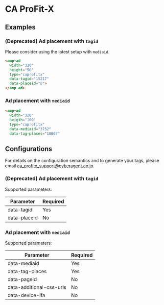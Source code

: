 <!---
Copyright 2016 The AMP HTML Authors. All Rights Reserved.

Licensed under the Apache License, Version 2.0 (the "License");
you may not use this file except in compliance with the License.
You may obtain a copy of the License at

      http://www.apache.org/licenses/LICENSE-2.0

Unless required by applicable law or agreed to in writing, software
distributed under the License is distributed on an "AS-IS" BASIS,
WITHOUT WARRANTIES OR CONDITIONS OF ANY KIND, either express or implied.
See the License for the specific language governing permissions and
limitations under the License.
-->

# CA ProFit-X

## Examples

### (Deprecated) Ad placement with `tagid`

Please consider using the latest setup with `mediaid`.

```html
<amp-ad
  width="320"
  height="50"
  type="caprofitx"
  data-tagid="15217"
  data-placeid="0">
</amp-ad>
```

### Ad placement with `mediaid`

```html
<amp-ad
  width="320"
  heigth="100"
  type="caprofitx"
  data-mediaid="3752"
  data-tag-places="10007"
```

## Configurations

For details on the configuration semantics and to generate your tags,
please email ca_profitx_support@cyberagent.co.jp.

### (Deprecated) Ad placement with `tagid`

Supported parameters:

| Parameter    | Required |
|--------------|--------- |
| data-tagid   | Yes      |
| data-placeid | No       |

### Ad placement with `mediaid`

Supported parameters:

| Parameter                | Required |
|--------------------------|----------|
| data-mediaid             | Yes      |
| data-tag-places          | Yes      |
| data-pageid              | No       |
| data-additional-css-urls | No       |
| data-device-ifa          | No       |
